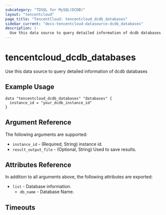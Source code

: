 ```yaml
---
subcategory: "TDSQL for MySQL(DCDB)"
layout: "tencentcloud"
page_title: "TencentCloud: tencentcloud_dcdb_databases"
sidebar_current: "docs-tencentcloud-datasource-dcdb_databases"
description: |-
  Use this data source to query detailed information of dcdb databases
---
```


# tencentcloud_dcdb_databases

Use this data source to query detailed information of dcdb databases

## Example Usage

```hcl
data "tencentcloud_dcdb_databases" "databases" {
  instance_id = "your_dcdb_instance_id"
}
```

## Argument Reference

The following arguments are supported:

* `instance_id` - (Required, String) instance id.
* `result_output_file` - (Optional, String) Used to save results.

## Attributes Reference

In addition to all arguments above, the following attributes are exported:

* `list` - Database information.
  * `db_name` - Database Name.


## Timeouts

<no value>


